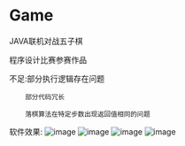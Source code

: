 # Game
JAVA联机对战五子棋

程序设计比赛参赛作品

  不足:部分执行逻辑存在问题
  
        部分代码冗长
        
        落棋算法在特定步数出现返回值相同的问题
        
  软件效果:
  ![image](https://raw.githubusercontent.com/Brioal/Game/master/first.png)
  ![image](https://raw.githubusercontent.com/Brioal/Game/master/second.png)
  ![image](https://raw.githubusercontent.com/Brioal/Game/master/thired.png)
  ![image](https://raw.githubusercontent.com/Brioal/Game/master/fouthly.png)
